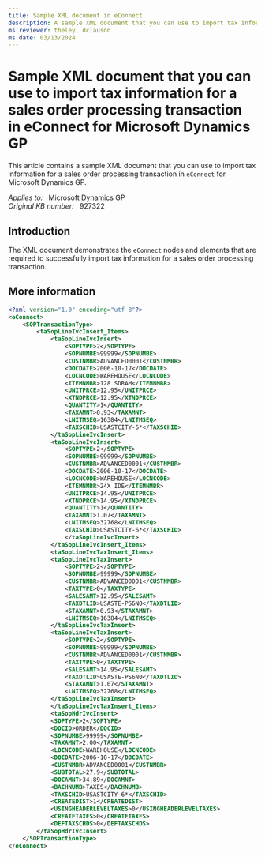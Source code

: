 ```yaml
---
title: Sample XML document in eConnect
description: A sample XML document that you can use to import tax information for a sales order processing transaction in eConnect for Microsoft Dynamics GP.
ms.reviewer: theley, dclauson
ms.date: 03/13/2024
---
```

# Sample XML document that you can use to import tax information for a sales order processing transaction in eConnect for Microsoft Dynamics GP

This article contains a sample XML document that you can use to import tax information for a sales order processing transaction in `eConnect` for Microsoft Dynamics GP.

_Applies to:_ &nbsp; Microsoft Dynamics GP  
_Original KB number:_ &nbsp; 927322

## Introduction

The XML document demonstrates the `eConnect` nodes and elements that are required to successfully import tax information for a sales order processing transaction.

## More information

```xml
<?xml version="1.0" encoding="utf-8"?>
<eConnect>
    <SOPTransactionType>
        <taSopLineIvcInsert_Items>
            <taSopLineIvcInsert>
                <SOPTYPE>2</SOPTYPE>
                <SOPNUMBE>99999</SOPNUMBE>
                <CUSTNMBR>ADVANCED0001</CUSTNMBR>
                <DOCDATE>2006-10-17</DOCDATE>
                <LOCNCODE>WAREHOUSE</LOCNCODE>
                <ITEMNMBR>128 SDRAM</ITEMNMBR>
                <UNITPRCE>12.95</UNITPRCE>
                <XTNDPRCE>12.95</XTNDPRCE>
                <QUANTITY>1</QUANTITY>
                <TAXAMNT>0.93</TAXAMNT>
                <LNITMSEQ>16384</LNITMSEQ>
                <TAXSCHID>USASTCITY-6*</TAXSCHID>
            </taSopLineIvcInsert>
            <taSopLineIvcInsert>
                <SOPTYPE>2</SOPTYPE>
                <SOPNUMBE>99999</SOPNUMBE>
                <CUSTNMBR>ADVANCED0001</CUSTNMBR>
                <DOCDATE>2006-10-17</DOCDATE>
                <LOCNCODE>WAREHOUSE</LOCNCODE>
                <ITEMNMBR>24X IDE</ITEMNMBR>
                <UNITPRCE>14.95</UNITPRCE>
                <XTNDPRCE>14.95</XTNDPRCE>
                <QUANTITY>1</QUANTITY>
                <TAXAMNT>1.07</TAXAMNT>
                <LNITMSEQ>32768</LNITMSEQ>
                <TAXSCHID>USASTCITY-6*</TAXSCHID>
                </taSopLineIvcInsert>
            </taSopLineIvcInsert_Items>
            <taSopLineIvcTaxInsert_Items>
            <taSopLineIvcTaxInsert>
                <SOPTYPE>2</SOPTYPE>
                <SOPNUMBE>99999</SOPNUMBE>
                <CUSTNMBR>ADVANCED0001</CUSTNMBR>
                <TAXTYPE>0</TAXTYPE>
                <SALESAMT>12.95</SALESAMT>
                <TAXDTLID>USASTE-PS6N0</TAXDTLID>
                <STAXAMNT>0.93</STAXAMNT>
                <LNITMSEQ>16384</LNITMSEQ>
            </taSopLineIvcTaxInsert>
            <taSopLineIvcTaxInsert>
                <SOPTYPE>2</SOPTYPE>
                <SOPNUMBE>99999</SOPNUMBE>
                <CUSTNMBR>ADVANCED0001</CUSTNMBR>
                <TAXTYPE>0</TAXTYPE>
                <SALESAMT>14.95</SALESAMT>
                <TAXDTLID>USASTE-PS6N0</TAXDTLID>
                <STAXAMNT>1.07</STAXAMNT>
                <LNITMSEQ>32768</LNITMSEQ>
            </taSopLineIvcTaxInsert>
            </taSopLineIvcTaxInsert_Items>
            <taSopHdrIvcInsert>
            <SOPTYPE>2</SOPTYPE>
            <DOCID>ORDER</DOCID>
            <SOPNUMBE>99999</SOPNUMBE>
            <TAXAMNT>2.00</TAXAMNT>
            <LOCNCODE>WAREHOUSE</LOCNCODE>
            <DOCDATE>2006-10-17</DOCDATE>
            <CUSTNMBR>ADVANCED0001</CUSTNMBR>
            <SUBTOTAL>27.9</SUBTOTAL>
            <DOCAMNT>34.89</DOCAMNT>
            <BACHNUMB>TAXES</BACHNUMB>
            <TAXSCHID>USASTCITY-6*</TAXSCHID>
            <CREATEDIST>1</CREATEDIST>
            <USINGHEADERLEVELTAXES>0</USINGHEADERLEVELTAXES>
            <CREATETAXES>0</CREATETAXES>
            <DEFTAXSCHDS>0</DEFTAXSCHDS>
        </taSopHdrIvcInsert>
    </SOPTransactionType>
</eConnect>
```
